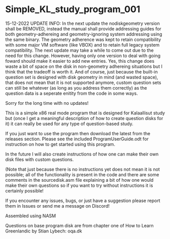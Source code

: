 # Simple_KL_study_program_001

15-12-2022
UPDATE INFO: In the next update the nodiskgeometry version shall be REMOVED, instead the manual shall provide addressing guides for both geometry-adhereing and geometry-ignoring system addressing using the same binary. The geometry adherence was kept to retain compatibility with some major VM software (like VBOX) and to retain full legacy system compatibility. The next update may take a while to come out due to the need for this change. However, having only one version to deal with going foward should make it easier to add new entries. Yes, this change does waste a bit of space on the disk in non-geometry adhereing situations but I think that the tradeoff is worth it. And of course, just because the built-in question set is designed with disk geometry in mind (and wasted space), that does not mean that it is not supported anymore, custom question sets can still be whatever (as long as you address them correctly) as the question data is a seperate enitity from the code in some ways.

Sorry for the long time with no updates!



This is a simple x86 real mode program that is designed for Kalaallisut study but (once I get a meaningful description of how to create question disks for it) it can really be used for any type of question-based study.

If you just want to use the program then download the latest from the releases section. Please see the included ProgramUserGuide.odt for instruction on how to get started using this program.

In the future I will also create instructions of how one can make their own disk files with custom questions.

(Note that just because there is no instructions yet does not mean it is not possible; all of the functionality is present in the code and there are some comments in the sourcedisk.asm file explaining a bit of how one would make their own questions so if you want to try without instructions it is certainly possible!


If you encounter any issues, bugs, or just have a suggestion please report them in Issues or send me a message on Discord!


Assembled using NASM

Questions on base program disk are from chapter one of How to Learn Greenlandic by Stian Lybech: oqa.dk
